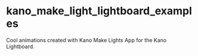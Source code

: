 # kano_make_light_lightboard_examples
Cool animations created with Kano Make Lights App for the Kano Lightboard.
